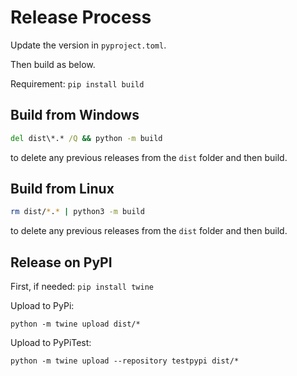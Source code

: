 # Release Process

Update the version in `pyproject.toml`.

Then build as below.

Requirement: `pip install build`

## Build from Windows

```cmd
del dist\*.* /Q && python -m build
```

to delete any previous releases from the `dist` folder and then build.

## Build from Linux

```bash
rm dist/*.* | python3 -m build
```

to delete any previous releases from the `dist` folder and then build.


## Release on PyPI

First, if needed: `pip install twine`
   
Upload to PyPi: 

```cmd/bash
python -m twine upload dist/*
```

Upload to PyPiTest: 

```cmd/bash
python -m twine upload --repository testpypi dist/*
```
